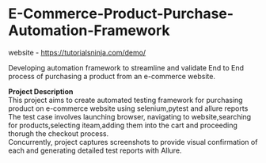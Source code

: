 # E-Commerce-Product-Purchase-Automation-Framework

website - https://tutorialsninja.com/demo/

Developing automation framework to streamline and validate End to End process of purchasing a product from an e-commerce website.	

**Project Description** <br>
This project aims to create automated testing framework for purchasing product on e-commerce website using selenium,pytest and allure reports<br>
The test case involves launching browser, navigating to website,searching for products,selecting iteam,adding them into the cart and proceeding thorugh the checkout process.<br>
Concurrently, project captures screenshots to provide visual confirmation of each and generating detailed test reports with Allure.
